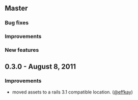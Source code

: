 ## Master

### Bug fixes

### Improvements

### New features

## 0.3.0 - August 8, 2011

### Improvements

- moved assets to a rails 3.1 compatible location. ([@effkay][])

[@manufaktor]: https://github.com/manufaktor
[@effkay]: https://github.com/effkay
[@iphilgood]: https://github.com/iphilgood
[melinda]: http://www.melinda-lini.de/
